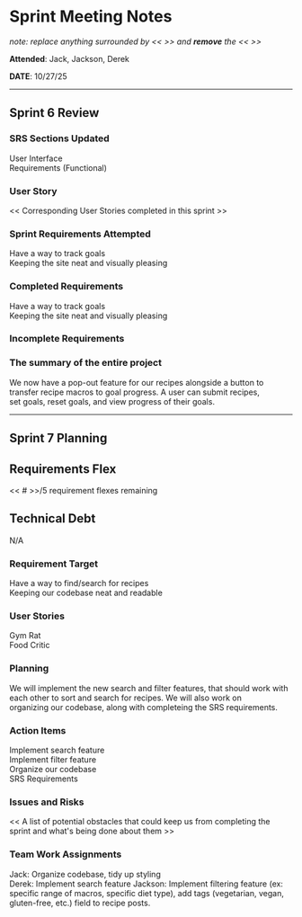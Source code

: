 # Sprint Meeting Notes

*note: replace anything surrounded by << >> and **remove** the << >>*

**Attended**: Jack, Jackson, Derek  

**DATE**: 10/27/25

***

## Sprint 6 Review

### SRS Sections Updated

User Interface  
Requirements (Functional)  

### User Story

<< Corresponding User Stories completed in this sprint >>

### Sprint Requirements Attempted

Have a way to track goals  
Keeping the site neat and visually pleasing  

### Completed Requirements

Have a way to track goals  
Keeping the site neat and visually pleasing  

### Incomplete Requirements



### The summary of the entire project

We now have a pop-out feature for our recipes alongside a button to transfer recipe macros to goal progress. A user can submit recipes,  
set goals, reset goals, and view progress of their goals.  

***

## Sprint 7 Planning

## Requirements Flex

<< # >>/5 requirement flexes remaining

## Technical Debt

N/A

### Requirement Target

Have a way to find/search for recipes  
Keeping our codebase neat and readable  

### User Stories

Gym Rat  
Food Critic  

### Planning

We will implement the new search and filter features, that should work with each other to sort and search for recipes. We will also work on  
organizing our codebase, along with completeing the SRS requirements.

### Action Items

Implement search feature  
Implement filter feature  
Organize our codebase  
SRS Requirements

### Issues and Risks

<< A list of potential obstacles that could keep us from completing the sprint and what's being done about them >>

### Team Work Assignments

Jack: Organize codebase, tidy up styling  
Derek: Implement search feature
Jackson:  Implement filtering feature (ex: specific range of macros, specific diet type), add tags (vegetarian, vegan, gluten-free, etc.) field to recipe posts.
